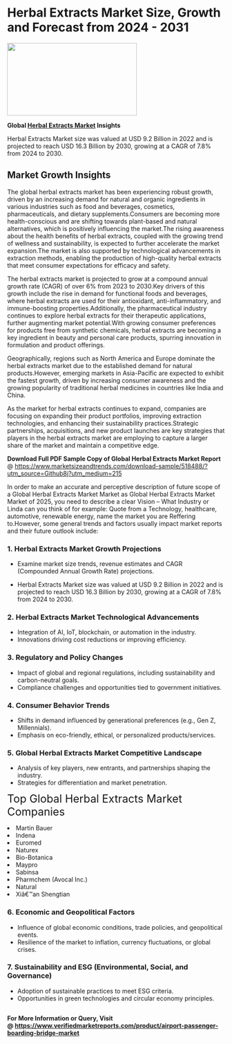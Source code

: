 <H1>Herbal Extracts Market Size, Growth and Forecast from 2024 - 2031</H1><img class="aligncenter size-medium wp-image-584254" src="https://thirdeyenews.in/wp-content/uploads/2024/09/Global-Market-Research-300x168.jpeg" alt="" width="300" height="168" /><p><strong>Global&nbsp;<a href="https://www.marketsizeandtrends.com/download-sample/518488/?utm_source=Github8j?utm_medium=215">Herbal Extracts Market</a> Insights</strong></p><p>Herbal Extracts Market size was valued at USD 9.2 Billion in 2022 and is projected to reach USD 16.3 Billion by 2030, growing at a CAGR of 7.8% from 2024 to 2030.</p><p><h2>Market Growth Insights</h2> <p>The global herbal extracts market has been experiencing robust growth, driven by an increasing demand for natural and organic ingredients in various industries such as food and beverages, cosmetics, pharmaceuticals, and dietary supplements.Consumers are becoming more health-conscious and are shifting towards plant-based and natural alternatives, which is positively influencing the market.The rising awareness about the health benefits of herbal extracts, coupled with the growing trend of wellness and sustainability, is expected to further accelerate the market expansion.The market is also supported by technological advancements in extraction methods, enabling the production of high-quality herbal extracts that meet consumer expectations for efficacy and safety.</p> <p>The herbal extracts market is projected to grow at a compound annual growth rate (CAGR) of over 6% from 2023 to 2030.Key drivers of this growth include the rise in demand for functional foods and beverages, where herbal extracts are used for their antioxidant, anti-inflammatory, and immune-boosting properties.Additionally, the pharmaceutical industry continues to explore herbal extracts for their therapeutic applications, further augmenting market potential.With growing consumer preferences for products free from synthetic chemicals, herbal extracts are becoming a key ingredient in beauty and personal care products, spurring innovation in formulation and product offerings.</p> <p>Geographically, regions such as North America and Europe dominate the herbal extracts market due to the established demand for natural products.However, emerging markets in Asia-Pacific are expected to exhibit the fastest growth, driven by increasing consumer awareness and the growing popularity of traditional herbal medicines in countries like India and China.</p> <p>As the market for herbal extracts continues to expand, companies are focusing on expanding their product portfolios, improving extraction technologies, and enhancing their sustainability practices.Strategic partnerships, acquisitions, and new product launches are key strategies that players in the herbal extracts market are employing to capture a larger share of the market and maintain a competitive edge.</p> <p><span class=""><strong>Download Full PDF Sample Copy of Global Herbal Extracts Market Report</strong> @ <a href="https://www.marketsizeandtrends.com/download-sample/518488/?utm_source=Github8j?utm_medium=215" target="_blank">https://www.marketsizeandtrends.com/download-sample/518488/?utm_source=Github8j?utm_medium=215</a></span></p><p>In order to make an accurate and perceptive description of future scope of a Global&nbsp;Herbal Extracts Market Market as Global&nbsp;Herbal Extracts Market Market of 2025, you need to describe a clear Vision &ndash; What Industry or Linda can you think of for example: Quote from a Technology, healthcare, automotive, renewable energy, name the market you are Reffering to.However, some general trends and factors usually impact market reports and their future outlook include:</p><h3>1.&nbsp;<strong>Herbal Extracts Market Growth Projections</strong></h3><ul><li>Examine market size trends, revenue estimates and CAGR (Compounded Annual Growth Rate) projections.</li><li><p>Herbal Extracts Market size was valued at USD 9.2 Billion in 2022 and is projected to reach USD 16.3 Billion by 2030, growing at a CAGR of 7.8% from 2024 to 2030.</p></li></ul><h3>2.&nbsp;<strong>Herbal Extracts Market Technological Advancements</strong></h3><ul><li>Integration of AI, IoT, blockchain, or automation in the industry.</li><li>Innovations driving cost reductions or improving efficiency.</li></ul><h3>3.&nbsp;<strong>Regulatory and Policy Changes</strong></h3><ul><li>Impact of global and regional regulations, including sustainability and carbon-neutral goals.</li><li>Compliance challenges and opportunities tied to government initiatives.</li></ul><h3>4.&nbsp;<strong>Consumer Behavior Trends</strong></h3><ul><li>Shifts in demand influenced by generational preferences (e.g., Gen Z, Millennials).</li><li>Emphasis on eco-friendly, ethical, or personalized products/services.</li></ul><h3>5.&nbsp;<strong>Global Herbal Extracts Market Competitive Landscape</strong></h3><ul><li>Analysis of key players, new entrants, and partnerships shaping the industry.</li><li>Strategies for differentiation and market penetration.</li></ul><p data-pm-slice="1 1 []"><span style="color: inherit; font-family: inherit; font-size: 25px;">Top Global Herbal Extracts Market Companies</span></p><div class="" data-test-id=""><p><li>Martin Bauer</li><li> Indena</li><li> Euromed</li><li> Naturex</li><li> Bio-Botanica</li><li> Maypro</li><li> Sabinsa</li><li> Pharmchem (Avocal Inc.)</li><li> Natural</li><li> Xiâ€™an Shengtian</li></p></div><h3>6.&nbsp;<strong>Economic and Geopolitical Factors</strong></h3><ul><li>Influence of global economic conditions, trade policies, and geopolitical events.</li><li>Resilience of the market to inflation, currency fluctuations, or global crises.</li></ul><h3>7.&nbsp;<strong>Sustainability and ESG (Environmental, Social, and Governance)</strong></h3><ul><li>Adoption of sustainable practices to meet ESG criteria.</li><li>Opportunities in green technologies and circular economy principles.</li></ul><h2><strong style="font-size: 14px;">For More Information or Query, Visit @&nbsp;</strong><a style="background-color: #ffffff; font-size: 14px;" href="https://www.marketsizeandtrends.com/report/herbal-extracts-market/" target="_blank">https://www.verifiedmarketreports.com/product/airport-passenger-boarding-bridge-market</a></h2>